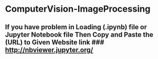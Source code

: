 # ComputerVision-ImageProcessing

## If you have problem in Loading (.ipynb) file or Jupyter Notebook file Then Copy and Paste the (URL) to Given Website link ### http://nbviewer.jupyter.org/
